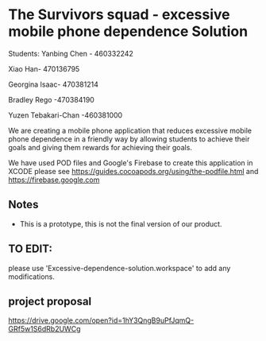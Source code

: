 # The Survivors squad - excessive mobile phone dependence Solution
Students: 
Yanbing Chen - 460332242

Xiao Han- 470136795

Georgina Isaac- 470381214

Bradley Rego -470384190

Yuzen Tebakari-Chan -460381000

We are creating a mobile phone application that reduces excessive mobile phone dependence in a friendly way by allowing students to achieve their goals and giving them rewards for achieving their goals.

We have used POD files and Google's Firebase to create this application in XCODE
please see https://guides.cocoapods.org/using/the-podfile.html and https://firebase.google.com 


## Notes
  - This is a prototype, this is not the final version of our product.

## TO EDIT: 

please use 'Excessive-dependence-solution.workspace' to add any modifications.


## project proposal
https://drive.google.com/open?id=1hY3QngB9uPfJqmQ-GRf5w1S6dRb2UWCg
